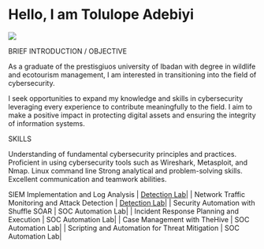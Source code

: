# Hello, I am  Tolulope Adebiyi
<a href="https://linkedin.com/in/tolulope-adebiyi/"><img src="https://img.shields.io/badge/-LinkedIn-0072b1?&style=for-the-badge&logo=linkedin&logoColor=white" /></a>

BRIEF INTRODUCTION / OBJECTIVE

As a graduate of the prestisgiuos university of Ibadan with degree in wildlife and ecotourism management, I am interested in transitioning into the field of cybersecurity.

I seek opportunities to expand my knowledge and skills in cybersecurity leveraging every experience to contribute meaningfully to the field. I aim to make a positive impact in protecting digital assets and ensuring the integrity of information systems.

SKILLS

Understanding of fundamental cybersecurity principles and practices.
Proficient in using cybersecurity tools such as Wireshark, Metasploit, and Nmap.
Linux command line
Strong analytical and problem-solving skills.
Excellent communication and teamwork abilities.

SIEM Implementation and Log Analysis          | <a href="https://google.com">Detection Lab</a>|
| Network Traffic Monitoring and Attack Detection | <a href="https://google.com">Detection Lab</a>|
| Security Automation with Shuffle SOAR         | SOC Automation Lab|
| Incident Response Planning and Execution      | SOC Automation Lab|
| Case Management with TheHive                  | SOC Automation Lab|
| Scripting and Automation for Threat Mitigation | SOC Automation Lab|


